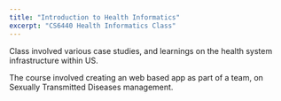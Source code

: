 ```yaml
---
title: "Introduction to Health Informatics"
excerpt: "CS6440 Health Informatics Class"
---
```


Class involved various case studies, and learnings on the health system infrastructure within US.


The course involved creating an web based app as part of a team, on Sexually Transmitted Diseases management.

